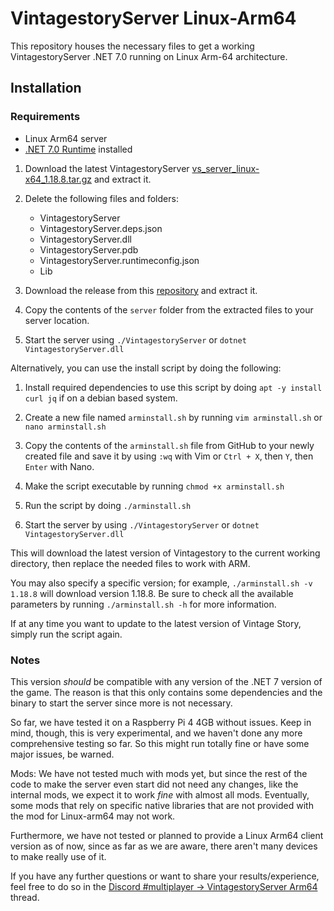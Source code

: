 # VintagestoryServer Linux-Arm64

This repository houses the necessary files to get a working VintagestoryServer .NET 7.0 running on Linux Arm-64 architecture.

## Installation

### Requirements
- Linux Arm64 server
- [.NET 7.0 Runtime](https://dotnet.microsoft.com/en-us/download/dotnet/7.0) installed

1. Download the latest VintagestoryServer [vs_server_linux-x64_1.18.8.tar.gz](https://cdn.vintagestory.at/gamefiles/stable/vs_server_linux-x64_1.18.8.tar.gz) and extract it.
2. Delete the following files and folders:
   - VintagestoryServer
   - VintagestoryServer.deps.json
   - VintagestoryServer.dll
   - VintagestoryServer.pdb
   - VintagestoryServer.runtimeconfig.json
   - Lib

3. Download the release from this [repository](https://github.com/anegostudios/VintagestoryServerArm64/raw/main/vs_server_linux-arm64.tar.gz?download=) and extract it.

4. Copy the contents of the `server` folder from the extracted files to your server location.

5. Start the server using `./VintagestoryServer` or `dotnet VintagestoryServer.dll`

Alternatively, you can use the install script by doing the following:
1. Install required dependencies to use this script by doing `apt -y install curl jq` if on a debian based system. 

2. Create a new file named `arminstall.sh` by running `vim arminstall.sh` or `nano arminstall.sh`

3. Copy the contents of the `arminstall.sh` file from GitHub to your newly created file and save it by using `:wq` with Vim or `Ctrl + X`, then `Y`, then `Enter` with Nano.

4. Make the script executable by running `chmod +x arminstall.sh`

5. Run the script by doing `./arminstall.sh`

6. Start the server by using `./VintagestoryServer` or `dotnet VintagestoryServer.dll`

This will download the latest version of Vintagestory to the current working directory, then replace the needed files to work with ARM.

You may also specify a specific version; for example, `./arminstall.sh -v 1.18.8` will download version 1.18.8. Be sure to check all the available parameters by running `./arminstall.sh -h` for more information.

If at any time you want to update to the latest version of Vintage Story, simply run the script again.

### Notes
This version *should* be compatible with any version of the .NET 7 version of the game. The reason is that this only contains some dependencies and the binary to start the server since more is not necessary.

So far, we have tested it on a Raspberry Pi 4 4GB without issues. Keep in mind, though, this is very experimental, and we haven't done any more comprehensive testing so far. So this might run totally fine or have some major issues, be warned.

Mods: We have not tested much with mods yet, but since the rest of the code to make the server even start did not need any changes, like the internal mods, we expect it to work *fine* with almost all mods. Eventually, some mods that rely on specific native libraries that are not provided with the mod for Linux-arm64 may not work.

Furthermore, we have not tested or planned to provide a Linux Arm64 client version as of now, since as far as we are aware, there aren't many devices to make really use of it.

If you have any further questions or want to share your results/experience, feel free to do so in the [Discord #multiplayer -> VintagestoryServer Arm64](https://discord.com/channels/302152934249070593/1128220205181587516) thread.